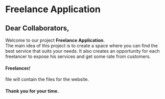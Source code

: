 # Freelance Application
## Dear Collaborators,
Welcome to our project <b>Freelance Application</b>.<br>
The main idea of this project is to create a space where you can find the best service that suits your needs. It also creates an opportunity for each freelancer to expose his services and get some rate from customers.

#### Freelancer/
file will contain the files for the website.
#### Thank you for your time.
